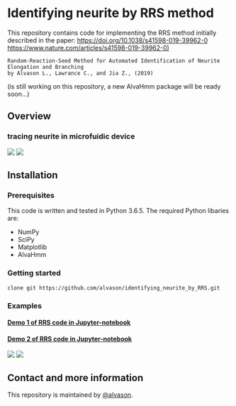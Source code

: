 # Identifying neurite by RRS method
This repository contains code for implementing the RRS method initially described in the paper:
<https://doi.org/10.1038/s41598-019-39962-0>
<https://www.nature.com/articles/s41598-019-39962-0)>
```
Random-Reaction-Seed Method for Automated Identification of Neurite Elongation and Branching
by Alvason L., Lawrance C., and Jia Z., (2019)
```
(is still working on this repository, a new AlvaHmm package will be ready soon...)
## Overview
### tracing neurite in microfuidic device
![](https://github.com/alvason/identifying_neurite_by_RRS/blob/master/figure/AlvaHmm_demo_edge_detection_selected_seeding_selected_seed_window0.jpg)
![](https://github.com/alvason/identifying_neurite_by_RRS/blob/master/figure/AlvaHmm_demo_edge_detection_selected_seeding_connected_way_window3.png)


## Installation
### Prerequisites
This code is written and tested in Python 3.6.5.
The required Python libaries are:
* NumPy
* SciPy
* Matplotlib
* AlvaHmm 

### Getting started
```
clone git https://github.com/alvason/identifying_neurite_by_RRS.git
```
### Examples
#### [Demo 1 of RRS code in Jupyter-notebook](https://github.com/alvason/identifying_neurite_by_RRS/blob/master/code/AlvaHmm_demo_seeding_map/AlvaHmm_demo_random_reaction_seed_by_blob_map.ipynb)
#### [Demo 2 of RRS code in Jupyter-notebook](https://github.com/alvason/identifying_neurite_by_RRS/blob/master/code/AlvaHmm_demo_seeding_map/AlvaHmm_demo_random_reaction_seed_by_random_map.ipynb)
![](https://github.com/alvason/identifying_neurite_by_RRS/blob/master/code/AlvaHmm_demo_seeding_map/figure/AlvaHmm_demo_random_reaction_seed_by_blob_map.png)
![](https://github.com/alvason/identifying_neurite_by_RRS/blob/master/code/AlvaHmm_demo_seeding_map/figure/AlvaHmm_random_map_vs_blob_map.png)
## Contact and more information
This repository is maintained by [@alvason](https://github.com/alvason).
